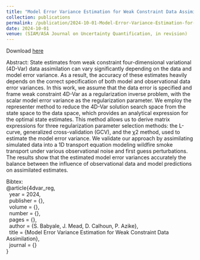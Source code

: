 ```yaml
---
title: "Model Error Variance Estimation for Weak Constraint Data Assimilation"
collection: publications
permalink: /publication/2024-10-01-Model-Error-Variance-Estimation-for-Weak-Constraint-Data-Assimilation
date: 2024-10-01
venue: (SIAM/ASA Journal on Uncertainty Quantification, in revision)
---
```


Download [here](https://jodimead.github.io/files/papers/4dvar_reg.pdf)

Abstract: 
State estimates from weak constraint four-dimensional variational (4D-Var) data assimilation can vary significantly depending on the data and model error variance. As a result, the accuracy of these estimates heavily depends on the correct specification of both model and observational data error variances. In this work, we assume that the data error is specified and frame weak constraint 4D-Var as a regularization inverse problem, with the scalar model error variance as the regularization parameter. We employ the representer method to reduce the 4D-Var solution search space from the state space to the data space, which provides an analytical expression for the optimal state estimates. This method allows us to derive matrix expressions for three regularization parameter selection methods: the L-curve, generalized cross-validation (GCV), and the χ2 method, used to estimate the model error variance. We validate our approach by assimilating simulated data into a 1D transport equation modeling wildfire smoke transport under various observational noise and first guess perturbations. The results show that the estimated model error variances accurately the balance between the influence of observational data and model predictions on assimilated estimates. 


Bibtex:<br>
@article{4dvar_reg,<br>
&nbsp;  year = 2024,<br>
&nbsp;  publisher = {},<br>
&nbsp;  volume = {},<br>
&nbsp;  number = {},<br>
&nbsp;  pages = {},<br>
&nbsp; author = {S. Babyale, J. Mead, D. Calhoun, P. Azike},<br>
&nbsp; title = {Model Error Variance Estimation for Weak Constraint Data Assimilation},<br>
&nbsp;  journal = {}<br>
}
